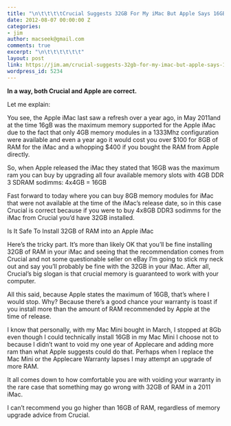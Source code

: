 ```yaml
---
title: "\n\t\t\t\tCrucial Suggests 32GB For My iMac But Apple Says 16GB: Who is Right?\t\t"
date: 2012-08-07 00:00:00 Z
categories:
- jim
author: macseek@gmail.com
comments: true
excerpt: "\n\t\t\t\t\t\t"
layout: post
link: https://jim.am/crucial-suggests-32gb-for-my-imac-but-apple-says-16gb-who-is-right/
wordpress_id: 5234
---
```


**In a way, both Crucial and Apple are correct.**




Let me explain:




You see, the Apple iMac last saw a refresh over a year ago, in May 2011and at the time 16gB was the maximum memory supported for the Apple iMac due to the fact that only 4GB memory modules in a 1333Mhz configuration were available and even a year ago it would cost you over $100 for 8GB of RAM for the iMac and a whopping $400 if you bought the RAM from Apple directly.




So, when Apple released the iMac they stated that 16GB was the maximum ram you can buy by upgrading all four available memory slots with 4GB DDR 3 SDRAM sodimms: 4x4GB = 16GB




Fast forward to today where you can buy 8GB memory modules for iMac that were not available at the time of the iMac’s release date, so in this case Crucial is correct because if you were to buy 4x8GB DDR3 sodimms for the iMac from Crucial you’d have 32GB installed.




Is It Safe To Install 32GB of RAM into an Apple iMac




Here’s the tricky part. It’s more than likely OK that you’ll be fine installing 32GB of RAM in your iMac and seeing that the recommendation comes from Crucial and not some questionable seller on eBay I’m going to stick my neck out and say you’ll probably be fine with the 32GB in your iMac. After all, Crucial’s big slogan is that crucial memory is guaranteed to work with your computer.




All this said, because Apple states the maximum of 16GB, that’s where I would stop. Why? Because there’s a good chance your warranty is toast if you install more than the amount of RAM recommended by Apple at the time of release.




I know that personally, with my Mac Mini bought in March, I stopped at 8Gb even though I could technically install 16GB in my Mac Mini I choose not to because I didn’t want to void my one year of Applecare and adding more ram than what Apple suggests could do that. Perhaps when I replace the Mac Mini or the Applecare Warranty lapses I may attempt an upgrade of more RAM.




It all comes down to how comfortable you are with voiding your warranty in the rare case that something may go wrong with 32GB of RAM in a 2011 iMac.




I can’t recommend you go higher than 16GB of RAM, regardless of memory upgrade advice from Crucial.


		
